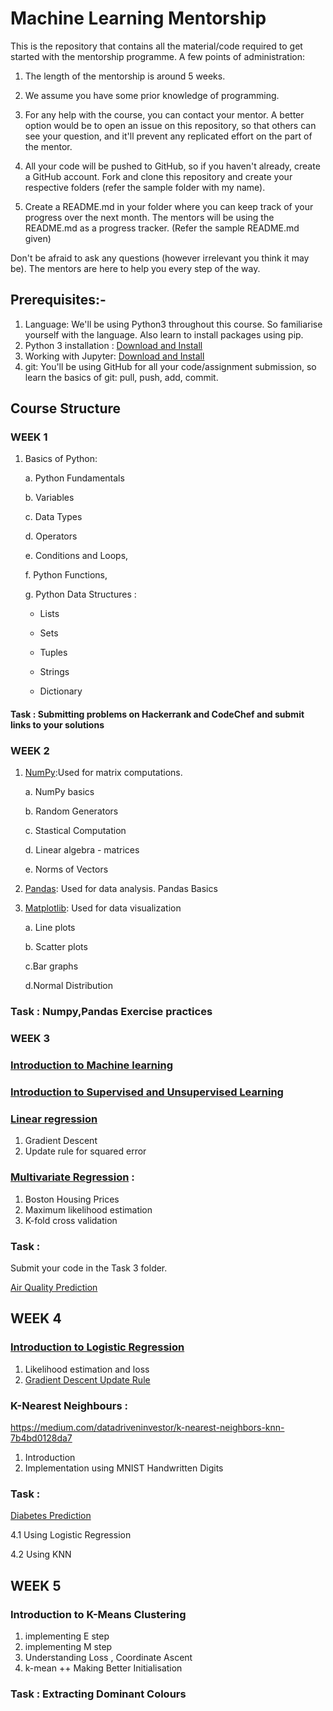 # Machine Learning Mentorship

This is the repository that contains all the material/code required to get started with the mentorship programme. A few points of administration:

1. The length of the mentorship is around 5 weeks.

2. We assume you have some prior knowledge of programming.

3. For any help with the course, you can contact your mentor. A better option would be to open an issue on this repository, so that others can see your question, and it'll prevent any replicated effort on the part of the mentor.

4. All your code will be pushed to GitHub, so if you haven't already, create a GitHub account. Fork and clone this repository and create your respective folders (refer the sample folder with my name).

5. Create a README.md in your folder where you can keep track of your progress over the next month. The mentors will be using the README.md as a progress tracker. (Refer the sample README.md given)

Don't be afraid to ask any questions (however irrelevant you think it may be). The mentors are here to help you every step of the way.

## Prerequisites:-

1. Language: We'll be using Python3 throughout this course. So familiarise yourself with the language. Also learn to install packages using pip.
2. Python 3 installation : [Download and Install](https://www.python.org/downloads/)
3. Working with Jupyter: [Download and Install](https://jupyter.org/install)
4. git: You'll be using GitHub for all your code/assignment submission, so learn the basics of git: pull, push, add, commit.

 
## Course Structure

### WEEK 1


1. Basics of Python:

    a. Python Fundamentals
    
    b. Variables
    
    c. Data Types
    
    d. Operators
    
    e. Conditions and Loops,
    
    f. Python Functions,
    
    g. Python Data Structures :
         
      - Lists
      
      - Sets
      
      - Tuples
      
      - Strings
      
      - Dictionary

#### Task : Submitting problems on Hackerrank and CodeChef and submit links to your solutions


### WEEK 2
 
 1. [NumPy](https://numpy.org/):Used for matrix computations.
 
     a. NumPy basics
     
     b. Random Generators 
     
     c. Stastical Computation 
     
     d. Linear algebra - matrices 
     
     e. Norms of Vectors 
     
 2. [Pandas](https://pandas.pydata.org/): Used for data analysis.
 Pandas Basics
 
 3. [Matplotlib](https://matplotlib.org/): Used for data visualization
 
     a. Line plots  
     
     b. Scatter plots 
     
     c.Bar graphs  
     
     d.Normal Distribution
     
 ### Task : Numpy,Pandas Exercise practices
 
 
  ### WEEK 3
  ### [Introduction to Machine learning](https://towardsdatascience.com/machine-learning-an-introduction-23b84d51e6d0)
  ### [Introduction to Supervised and Unsupervised Learning](https://medium.com/@saahil1292/machine-learning-101-supervised-vs-unsupervised-41312b504053)
  ### [Linear regression](https://towardsdatascience.com/linear-regression-detailed-view-ea73175f6e86)
  
   1. Gradient Descent 
   2. Update rule for squared error
   
  ### [Multivariate Regression](https://www.youtube.com/watch?v=J_LnPL3Qg70) : 
  
   1. Boston Housing Prices  
   2. Maximum likelihood estimation 
   3. K-fold cross validation 
  
   ### Task : 
   Submit your code in the Task 3 folder. 

   [Air Quality Prediction](https://www.kaggle.com/chiranjeevbit/air-quality-prediction)
 
   
 ## WEEK 4
 
   ### [Introduction to Logistic Regression](https://towardsdatascience.com/logistic-regression-detailed-overview-46c4da4303bc)
  1. Likelihood estimation and loss 
  2. [Gradient Descent Update Rule](https://towardsdatascience.com/logistic-regression-detailed-overview-46c4da4303bc)
  
  ### K-Nearest Neighbours : 
 https://medium.com/datadriveninvestor/k-nearest-neighbors-knn-7b4bd0128da7
  1. Introduction 
  2. Implementation using MNIST Handwritten Digits 
  
  
 ### Task : 
 [Diabetes Prediction](https://www.kaggle.com/uciml/pima-indians-diabetes-database/data)

4.1 Using Logistic Regression

4.2 Using KNN
  
  
 ## WEEK 5
 
 
 ### Introduction to K-Means Clustering
 1. implementing E step 
 2. implementing M step
 3. Understanding Loss , Coordinate Ascent 
 4. k-mean ++ Making Better Initialisation
 
 ### Task : Extracting Dominant Colours
 
 
  
  
  
   
  


   
   

